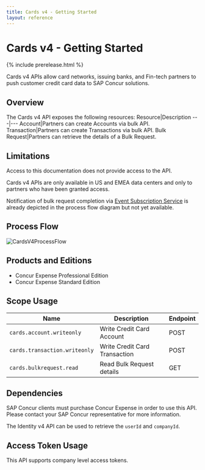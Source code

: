 ```yaml
---
title: Cards v4 - Getting Started
layout: reference
---
```


# Cards v4 - Getting Started

{% include prerelease.html %}

Cards v4 APIs allow card networks, issuing banks, and Fin-tech partners to push customer credit card data to SAP Concur solutions.

## <a name="overview"></a>Overview

The Cards v4 API exposes the following resources:
Resource|Description
---|---
Account|Partners can create Accounts via bulk API.
Transaction|Partners can create Transactions via bulk API.
Bulk Request|Partners can retrieve the details of a Bulk Request.

## <a name="limitations"></a>Limitations

Access to this documentation does not provide access to the API. 

Cards v4 APIs are only available in US and EMEA data centers and only to partners who have been granted access.

Notification of bulk request completion via [Event Subscription Service](/api-reference/ess/v4.event-subscription.html) is already depicted in the process flow diagram but not yet available.

## <a name="process-flow"></a>Process Flow

![CardsV4ProcessFlow](https://user-images.githubusercontent.com/128392592/227542000-c16ef948-8396-428a-8346-e5dd50f00678.png)

## <a name="products-editions"></a>Products and Editions

* Concur Expense Professional Edition
* Concur Expense Standard Edition

## <a name="scope-usage"></a>Scope Usage

Name|Description|Endpoint
---|---|---
`cards.account.writeonly`|Write Credit Card Account|POST
`cards.transaction.writeonly`|Write Credit Card Transaction|POST
`cards.bulkrequest.read`|Read Bulk Request details|GET

## <a name="dependencies"></a>Dependencies

SAP Concur clients must purchase Concur Expense in order to use this API. Please contact your SAP Concur representative for more information.

The Identity v4 API can be used to retrieve the `userId` and `companyId`.

## <a name="access-token-usage"></a>Access Token Usage

This API supports company level access tokens.

